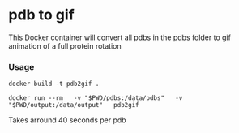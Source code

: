 # pdb to gif

This Docker container will convert all pdbs in the pdbs folder to gif animation of a full protein rotation

### Usage
```
docker build -t pdb2gif .

docker run --rm   -v "$PWD/pdbs:/data/pdbs"   -v "$PWD/output:/data/output"   pdb2gif
```

Takes arround 40 seconds per pdb
